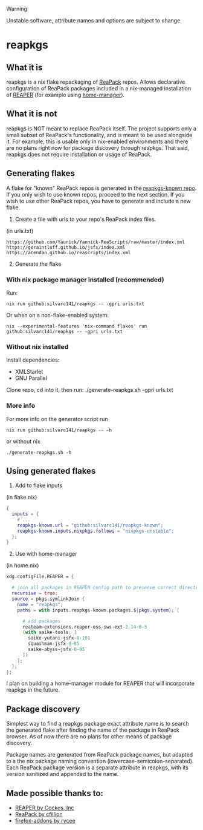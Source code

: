 >[!Warning]
>Unstable software, attribute names and options are subject to change

# reapkgs

## What it is

reapkgs is a nix flake repackaging of [ReaPack](https://reapack.com) repos. Allows declarative configuration of ReaPack packages included in a nix-managed installation of [REAPER](https://www.reaper.fm) (for example using [home-manager](https://github.com/nix-community/home-manager)).

## What it is not

reapkgs is NOT meant to replace ReaPack itself. The project supports only a small subset of ReaPack's functionality, and is meant to be used alongside it. For example, this is usable only in nix-enabled environments and there are no plans right now for package discovery through reapkgs. That said, reapkgs does not require installation or usage of ReaPack.

## Generating flakes

A flake for "known" ReaPack repos is generated in the [reapkgs-known repo](https://github.com/silvarc141/reapkgs-known).
If you only wish to use known repos, proceed to the next section.
If you wish to use other ReaPack repos, you have to generate and include a new flake.

1. Create a file with urls to your repo's ReaPack index files.

(in urls.txt)
```
https://github.com/Yaunick/Yannick-ReaScripts/raw/master/index.xml
https://geraintluff.github.io/jsfx/index.xml
https://acendan.github.io/reascripts/index.xml
```
2. Generate the flake

### With nix package manager installed (recommended)

Run:
```
nix run github:silvarc141/reapkgs -- -gpri urls.txt
```

Or when on a non-flake-enabled system:
```
nix --experimental-features 'nix-command flakes' run github:silvarc141/reapkgs -- -gpri urls.txt
```

### Without nix installed

Install dependencies:
- XMLStarlet
- GNU Parallel

Clone repo, cd into it, then run:
./generate-reapkgs.sh -gpri urls.txt

### More info

For more info on the generator script run
```
nix run github:silvarc141/reapkgs -- -h
```
or without nix
```
./generate-reapkgs.sh -h
```

## Using generated flakes

1. Add to flake inputs

(in flake.nix)
```nix
{
  inputs = {
    # ...
    reapkgs-known.url = "github:silvarc141/reapkgs-known";
    reapkgs-known.inputs.nixpkgs.follows = "nixpkgs-unstable";
  };
}
```
2. Use with home-manager

(in home.nix)
```nix
xdg.configFile.REAPER = {

  # join all packages in REAPER config path to preserve correct directory structure
  recursive = true;
  source = pkgs.symlinkJoin {
    name = "reapkgs";
    paths = with inputs.reapkgs-known.packages.${pkgs.system}; [

      # add packages
      reateam-extensions.reaper-oss-sws-ext-2-14-0-3
      (with saike-tools; [
        saike-yutani-jsfx-0-101
        squashman-jsfx-0-85
        saike-abyss-jsfx-0-05
      ])
    ];
  };
};
```

I plan on building a home-manager module for REAPER that will incorporate reapkgs in the future.

## Package discovery

Simplest way to find a reapkgs package exact attribute name is to search the generated flake after finding the name of the package in ReaPack browser.
As of now there are no plans for other means of package discovery.

Package names are generated from ReaPack package names, but adapted to a the nix package naming convention (lowercase-semicolon-separated).
Each ReaPack package version is a separate attribute in reapkgs, with its version sanitized and appended to the name.

## Made possible thanks to:

- [REAPER by Cockos, Inc](https://www.reaper.fm)
- [ReaPack by cfillion](https://github.com/cfillion/reapack)
- [firefox-addons by rycee](https://gitlab.com/rycee/nur-expressions/-/blob/master/pkgs/firefox-addons)
